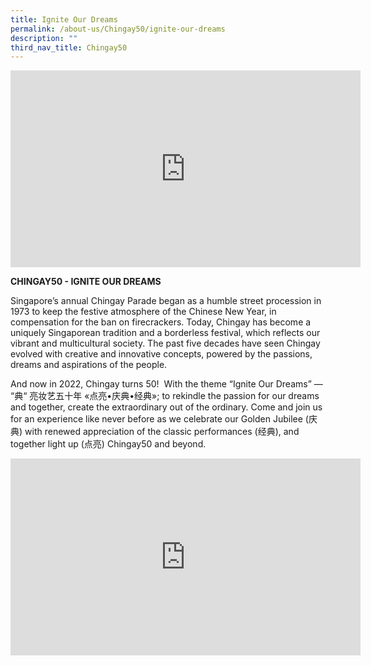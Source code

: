 ```yaml
---
title: Ignite Our Dreams
permalink: /about-us/Chingay50/ignite-our-dreams
description: ""
third_nav_title: Chingay50
---
```

<iframe width="560" height="315" src="https://www.youtube.com/embed/jS17mum5WCk" title="YouTube video player" frameborder="0" allow="accelerometer; autoplay; clipboard-write; encrypted-media; gyroscope; picture-in-picture" allowfullscreen></iframe>


**CHINGAY50 - IGNITE OUR DREAMS**

Singapore’s annual Chingay Parade began as a humble street procession in 1973 to keep the festive atmosphere of the Chinese New Year, in compensation for the ban on firecrackers. Today, Chingay has become a uniquely Singaporean tradition and a borderless festival, which reflects our vibrant and multicultural society. The past five decades have seen Chingay evolved with creative and innovative concepts, powered by the passions, dreams and aspirations of the people.       

And now in 2022, Chingay turns 50!  With the theme “Ignite Our Dreams” — “典“ 亮妆艺五十年 «点亮•庆典•经典»; to rekindle the passion for our dreams and together, create the extraordinary out of the ordinary. Come and join us for an experience like never before as we celebrate our Golden Jubilee (庆典) with renewed appreciation of the classic performances (经典), and together light up (点亮) Chingay50 and beyond.



<iframe width="560" height="315" src="https://www.youtube.com/embed/7LN-OsjmIz8" title="YouTube video player" frameborder="0" allow="accelerometer; autoplay; clipboard-write; encrypted-media; gyroscope; picture-in-picture" allowfullscreen></iframe>